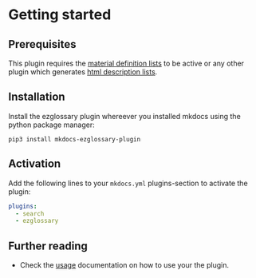 # Getting started

## Prerequisites

This plugin requires the
[material definition lists](https://squidfunk.github.io/mkdocs-material/reference/lists/)
to be active or any other plugin which generates
[html description lists](https://www.w3schools.com/HTML/html_lists.asp).

## Installation

Install the ezglossary plugin whereever you installed mkdocs using
the python package manager:

    pip3 install mkdocs-ezglossary-plugin

## Activation

Add the following lines to your `mkdocs.yml` plugins-section to activate
the plugin:

``` yaml
plugins:
  - search
  - ezglossary
```

## Further reading

-   Check the [usage](usage/index.md) documentation on how to use
    your the plugin.
